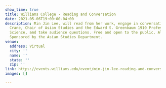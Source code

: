 ```yaml
---
show_time: true
title: Williams College - Reading and Conversation
date: 2021-05-06T19:00:00-04:00
description: Min Jin Lee, will read from her work, engage in conversation with Sam
  Crane, Chair of Asian Studies and the Edward S. Greenbaum 1910 Professor of Political
  Science, and take audience questions. Free and open to the public. All are invited.
  Sponsored by the Asian Studies Department.
venue:
  address: Virtual
  city: ''
  name: ''
  state: ''
  zip: ''
link: https://events.williams.edu/event/min-jin-lee-reading-and-conversation/
images: []

---
```

